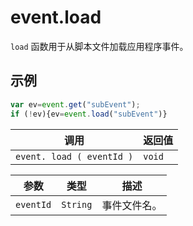 # event.load

`load` 函数用于从脚本文件加载应用程序事件。

## 示例

```javascript
var ev=event.get("subEvent");
if (!ev){ev=event.load("subEvent")}
```

| 调用 | 返回值 |
|---|---|
| `event. load ( eventId )` | `void` |

| 参数 | 类型 | 描述 |
|---|---|---|
| `eventId` | `String` | 事件文件名。 |
